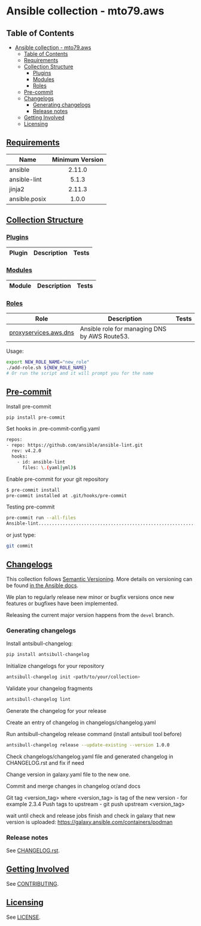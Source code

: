 # Ansible collection - mto79.aws


## Table of Contents

- [Ansible collection - mto79.aws](#ansible-collection---mto79aws)
  - [Table of Contents](#table-of-contents)
  - [Requirements](#requirements)
  - [Collection Structure](#collection-structure)
    - [Plugins](#plugins)
    - [Modules](#modules)
    - [Roles](#roles)
  - [Pre-commit](#pre-commit)
  - [Changelogs](#changelogs)
    - [Generating changelogs](#generating-changelogs)
    - [Release notes](#release-notes)
  - [Getting Involved](#getting-involved)
  - [Licensing](#licensing)

## [Requirements](#requirements)

| Name             | Minimum Version |
|------------------|:---------------:|
| ansible          | 2.11.0          |
| ansible-lint     | 5.1.3           |
| jinja2           | 2.11.3          |
| ansible.posix    | 1.0.0           |

## [Collection Structure](#collection-structure)

### [Plugins](#plugins)

 Plugin | Description | Tests |
| --- | --- | --- |

### [Modules](#modules)

 Module | Description | Tests |
| --- | --- | --- |

### [Roles](#roles)

| Role | Description | Tests |
| --- | --- | --- |
| [proxyservices.aws.dns](https://github.com/mto79/ansible_collection_mto79.aws/blob/main/README.md) | Ansible role for managing DNS by AWS Route53. |  |


Usage:

```bash
export NEW_ROLE_NAME="new_role"
./add-role.sh ${NEW_ROLE_NAME}
# Or run the script and it will prompt you for the name
```

## [Pre-commit](#pre-commit)

Install pre-commit

```bash
pip install pre-commit
```

Set hooks in .pre-commit-config.yaml

```bash
repos:
- repo: https://github.com/ansible/ansible-lint.git
  rev: v4.2.0
  hooks:
    - id: ansible-lint
      files: \.(yaml|yml)$
```

Enable pre-commit for your git repository

```bash
$ pre-commit install
pre-commit installed at .git/hooks/pre-commit
```

Testing pre-commit

```bash
pre-commit run --all-files
Ansible-lint.............................................................Passed
```

or just type:

```bash
git commit
```

## [Changelogs](#changelogs)

This collection follows [Semantic Versioning](https://semver.org/). More details on versioning can be found [in the Ansible docs](https://docs.ansible.com/ansible/latest/dev_guide/developing_collections.html#collection-versions).

We plan to regularly release new minor or bugfix versions once new features or bugfixes have been implemented.

Releasing the current major version happens from the `devel` branch.

### Generating changelogs

Install antsibull-changelog:

```bash
pip install antsibull-changelog
```

Initialize changelogs for your repository

```bash
antsibull-changelog init <path/to/your/collection>
```

Validate your changelog fragments

```bash
antsibull-changelog lint
```

Generate the changelog for your release

Create an entry of changelog in changelogs/changelog.yaml

Run antsibull-changelog release command (install antsibull tool before)

```bash
antsibull-changelog release --update-existing --version 1.0.0
```

Check changelogs/changelog.yaml file and generated changelog in CHANGELOG.rst and fix if need

Change version in galaxy.yaml file to the new one.

Commit and merge changes in changelog or/and docs

Git tag <version_tag> where <version_tag> is tag of the new version - for example 2.3.4
Push tags to upstream - git push upstream <version_tag>

wait until check and release jobs finish and check in galaxy that new version is uploaded: https://galaxy.ansible.com/containers/podman

### Release notes

See [CHANGELOG.rst](CHANGELOG.rst).

## [Getting Involved](#getting-involved)

See [CONTRIBUTING](CONTRIBUTING.md).

## [Licensing](#licensing)

See [LICENSE](LICENSE).